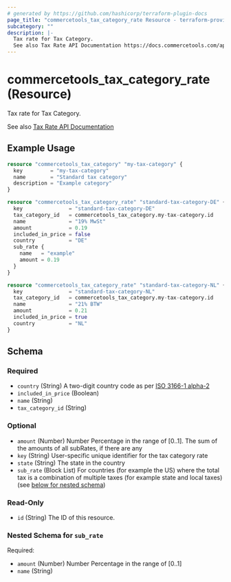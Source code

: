 ```yaml
---
# generated by https://github.com/hashicorp/terraform-plugin-docs
page_title: "commercetools_tax_category_rate Resource - terraform-provider-commercetools"
subcategory: ""
description: |-
  Tax rate for Tax Category.
  See also Tax Rate API Documentation https://docs.commercetools.com/api/projects/taxCategories#taxrate
---
```


# commercetools_tax_category_rate (Resource)

Tax rate for Tax Category. 

See also [Tax Rate API Documentation](https://docs.commercetools.com/api/projects/taxCategories#taxrate)

## Example Usage

```terraform
resource "commercetools_tax_category" "my-tax-category" {
  key         = "my-tax-category"
  name        = "Standard tax category"
  description = "Example category"
}

resource "commercetools_tax_category_rate" "standard-tax-category-DE" {
  key               = "standard-tax-category-DE"
  tax_category_id   = commercetools_tax_category.my-tax-category.id
  name              = "19% MwSt"
  amount            = 0.19
  included_in_price = false
  country           = "DE"
  sub_rate {
    name   = "example"
    amount = 0.19
  }
}

resource "commercetools_tax_category_rate" "standard-tax-category-NL" {
  key               = "standard-tax-category-NL"
  tax_category_id   = commercetools_tax_category.my-tax-category.id
  name              = "21% BTW"
  amount            = 0.21
  included_in_price = true
  country           = "NL"
}
```

<!-- schema generated by tfplugindocs -->
## Schema

### Required

- `country` (String) A two-digit country code as per [ISO 3166-1 alpha-2](https://en.wikipedia.org/wiki/ISO_3166-1_alpha-2)
- `included_in_price` (Boolean)
- `name` (String)
- `tax_category_id` (String)

### Optional

- `amount` (Number) Number Percentage in the range of [0..1]. The sum of the amounts of all subRates, if there are any
- `key` (String) User-specific unique identifier for the tax category rate
- `state` (String) The state in the country
- `sub_rate` (Block List) For countries (for example the US) where the total tax is a combination of multiple taxes (for example state and local taxes) (see [below for nested schema](#nestedblock--sub_rate))

### Read-Only

- `id` (String) The ID of this resource.

<a id="nestedblock--sub_rate"></a>
### Nested Schema for `sub_rate`

Required:

- `amount` (Number) Number Percentage in the range of [0..1]
- `name` (String)
